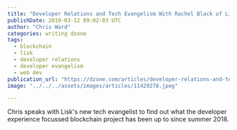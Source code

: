 ```yaml
---
title: "Developer Relations and Tech Evangelism With Rachel Black of Lisk"
publishDate: 2019-03-12 09:02:03 UTC
author: "Chris Ward"
categories: writing dzone
tags:
  - blockchain
  - lisk
  - developer relations
  - developer evangelism
  - web dev
publication_url: "https://dzone.com/articles/developer-relations-and-tech-evangelism-with-rache"
image: "../../../assets/images/articles/11429278.jpeg"

---
```

Chris speaks with Lisk's new tech evangelist to find out what the developer experience focussed blockchain project has been up to since summer 2018.

